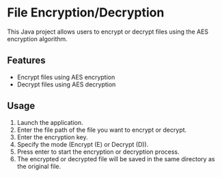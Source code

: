 # File Encryption/Decryption
This Java project allows users to encrypt or decrypt files using the AES encryption algorithm.

## Features
- Encrypt files using AES encryption
- Decrypt files using AES decryption

## Usage
1. Launch the application.
2. Enter the file path of the file you want to encrypt or decrypt.
3. Enter the encryption key.
4. Specify the mode (Encrypt (E) or Decrypt (D)).
5. Press enter to start the encryption or decryption process.
6. The encrypted or decrypted file will be saved in the same directory as the original file.




